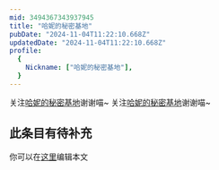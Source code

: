 ```yaml
---
mid: 3494367343937945
title: "哈妮的秘密基地"
pubDate: "2024-11-04T11:22:10.668Z"
updatedDate: "2024-11-04T11:22:10.668Z"
profile:
  {
    Nickname: ["哈妮的秘密基地"],
  }
---
```


关注[哈妮的秘密基地](https://space.bilibili.com/3494367343937945)谢谢喵~ 关注[哈妮的秘密基地](https://space.bilibili.com/3494367343937945)谢谢喵~

## 此条目有待补充
你可以在[这里](https://github.com/Yuhanawa/VTuber.ICU-Content/edit/master/v/哈妮的秘密基地/index.md)编辑本文
